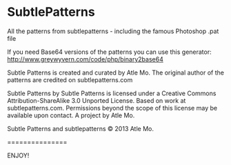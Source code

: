 SubtlePatterns
===============

All the patterns from subtlepatterns - including the famous Photoshop .pat file

If you need Base64 versions of the patterns you can use this generator: http://www.greywyvern.com/code/php/binary2base64

Subtle Patterns is created and curated by Atle Mo.
The original author of the patterns are credited on subtlepatterns.com

Subtle Patterns by Subtle Patterns is licensed under a Creative Commons Attribution-ShareAlike 3.0 Unported License.
Based on work at subtlepatterns.com.
Permissions beyond the scope of this license may be available upon contact.
A project by Atle Mo.

Subtle Patterns and subtlepatterns © 2013 Atle Mo.

===============

ENJOY!
